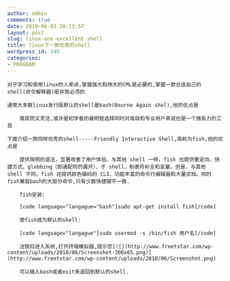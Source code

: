```yaml
---
author: admin
comments: true
date: 2010-06-03 20:13:57
layout: post
slug: linux-one-excellent-shell
title: linux下一款优秀的shell
wordpress_id: 245
categories:
- PROGRAM
---
```


	对于学习和使用linux的人来讲,掌握强大和伟大的CML是必要的,掌握一款合适自己的shell(命令解释器)是非常必须的

	通常大多数linux发行版默认的shell是bash(Bourne Again shel),他的优点是

> 
	
> 
> 
		直观而又灵活,或许是初学者的最明智选择同时对高级和专业用户来说也是一个强有力的工具
	
> 
> 

	下面介绍一款同样优秀的shell-----Friendly Interactive Shell,简称为fish,他的优点是

> 
	
> 
> 
		提供简明的语法，显著改善了用户体验。与其他 shell 一样，fish 也提供重定向、快捷方式、globbing（即通配符的展开）、子 shell、制表符补全和变量。但是，与其他 shell 不同，fish 还提供颜色编码的 CLI、功能丰富的命令行编辑器和大量文档。同时fish兼容bash的大部分命令,只有少数快捷键不一致.
	
> 
> 

> 
	
> 
> 
		fish安装:
	
> 
> 
	
> 
> 
		[code language="langague="bash"]sudo apt-get install fish[/code]
	
> 
> 
	
> 
> 
		使fish成为默认的shell:
	
> 
> 
	
> 
> 
		[code language="langague"]sudo usermod -s /bin/fish 用户名[/code]
	
> 
> 
	
> 
> 
		注销后进入系统,打开终端模拟器,提示您[![](http://www.freetstar.com/wp-content/uploads/2010/06/Screenshot-300x65.png)](http://www.freetstar.com/wp-content/uploads/2010/06/Screenshot.png)
	
> 
> 
	
> 
> 
	
> 
> 
	
> 
> 
		可以输入bash或者exit来退回到默认的shell.
	
> 
> 
	
> 
> 
	
> 
> 
	
> 
> 
	
> 
> 

